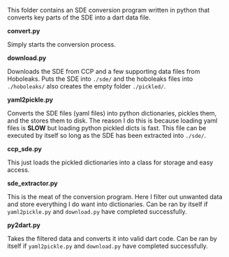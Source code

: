 This folder contains an SDE conversion program written in python that converts key parts of the SDE into a dart data file.

**convert.py**

Simply starts the conversion process.

**download.py**

Downloads the SDE from CCP and a few supporting data files from Hoboleaks. Puts the SDE into `./sde/` and the hoboleaks files into `./hoboleaks/` also creates the empty folder `./pickled/`.

**yaml2pickle.py**

Converts the SDE files (yaml files) into python dictionaries, pickles them, and the stores them to disk.
The reason I do this is because loading yaml files is **SLOW** but loading python pickled dicts is fast.
This file can be executed by itself so long as the SDE has been extracted into `./sde/`.

**ccp_sde.py**

This just loads the pickled dictionaries into a class for storage and easy access.

**sde_extractor.py**

This is the meat of the conversion program. Here I filter out unwanted data and store everything I do want into dictionaries.
Can be ran by itself if `yaml2pickle.py` and `download.py` have completed successfully.

**py2dart.py**

Takes the filtered data and converts it into valid dart code.
Can be ran by itself if `yaml2pickle.py` and `download.py` have completed successfully.
